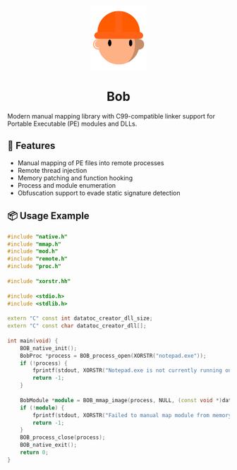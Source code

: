<div align="center">
	<p align="center">
		<img src="img/logo.png" alt="Bob" width="128"/>
	</p>
	<h1>Bob</h1>
</div>

Modern manual mapping library with C99-compatible linker support for Portable Executable (PE) modules and DLLs.

## 🚀 Features

* Manual mapping of PE files into remote processes
* Remote thread injection
* Memory patching and function hooking
* Process and module enumeration
* Obfuscation support to evade static signature detection

## 📦 Usage Example

```cpp
#include "native.h"
#include "mmap.h"
#include "mod.h"
#include "remote.h"
#include "proc.h"

#include "xorstr.hh"

#include <stdio.h>
#include <stdlib.h>

extern "C" const int datatoc_creator_dll_size;
extern "C" const char datatoc_creator_dll[];

int main(void) {
	BOB_native_init();
	BobProc *process = BOB_process_open(XORSTR("notepad.exe"));
	if (!process) {
		fprintf(stdout, XORSTR("Notepad.exe is not currently running on this system...\n"));
		return -1;
	}

	BobModule *module = BOB_mmap_image(process, NULL, (const void *)datatoc_creator_dll, datatoc_creator_dll_size, 0);
	if (!module) {
		fprintf(stdout, XORSTR("Failed to manual map module from memory into process...\n"));
		return -1;
	}
	BOB_process_close(process);
	BOB_native_exit();
	return 0;
}
```
